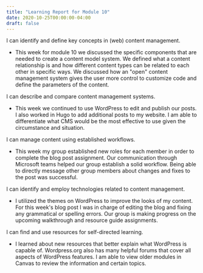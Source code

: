 ```yaml
---
title: "Learning Report for Module 10"
date: 2020-10-25T00:00:00-04:00
draft: false
---
```

I can identify and define key concepts in (web) content management.

* This week for module 10 we discussed the specific components that are needed to create a content model system. We defined what a content relationship is and how different content types can be related to each other in specific ways. We discussed how an "open" content management system gives the user more control to customize code and define the parameters of the content. 

I can describe and compare content management systems.

* This week we continued to use WordPress to edit and publish our posts. I also worked in Hugo to add additional posts to my website. I am able to differentiate what CMS would be the most effective to use given the circumstance and situation.

I can manage content using established workflows.

*  This week my group established new roles for each member in order to complete the blog post assignment. Our communication through Microsoft teams helped our group establish a solid workflow. Being able to directly message other group members about changes and fixes to the post was successful.

I can identify and employ technologies related to content management.

* I utilized the themes on WordPress to improve the looks of my content. For this week's blog post I was in charge of editing the blog and fixing any grammatical or spelling errors. Our group is making progress on the upcoming walkthrough and resource guide assignments.

I can find and use resources for self-directed learning.

* I learned about new resources that better explain what WordPress is capable of. Wordpress.org also has many helpful forums that cover all aspects of WordPress features. I am able to view older modules in Canvas to review the information and certain topics.

